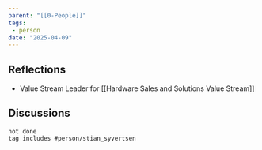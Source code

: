 ```yaml
---
parent: "[[0-People]]"
tags:
 - person
date: "2025-04-09"
---
```

## Reflections
* Value Stream Leader for [[Hardware Sales and Solutions Value Stream]]
## Discussions
```tasks
not done
tag includes #person/stian_syvertsen
```
